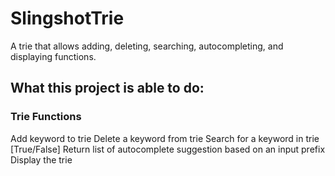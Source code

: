 # SlingshotTrie
A trie that allows adding, deleting, searching, autocompleting, and displaying functions.

## What this project is able to do:

### Trie Functions
Add keyword to trie
Delete a keyword from trie
Search for a keyword in trie [True/False]
Return list of autocomplete suggestion based on an input prefix
Display the trie
